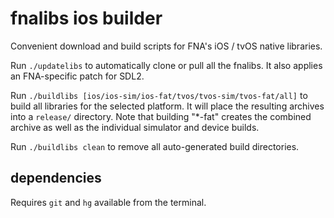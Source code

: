 # fnalibs ios builder
Convenient download and build scripts for FNA's iOS / tvOS native libraries.

Run `./updatelibs` to automatically clone or pull all the fnalibs. It also applies an FNA-specific patch for SDL2.

Run `./buildlibs [ios/ios-sim/ios-fat/tvos/tvos-sim/tvos-fat/all]` to build all libraries for the selected platform. It will place the resulting archives into a `release/` directory.
Note that building "*-fat" creates the combined archive as well as the individual simulator and device builds.

Run `./buildlibs clean` to remove all auto-generated build directories.

## dependencies

Requires `git` and `hg` available from the terminal.
